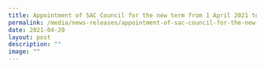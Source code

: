 ```yaml
---
title: Appointment of SAC Council for the new term from 1 April 2021 to 31 March 2024
permalink: /media/news-releases/appointment-of-sac-council-for-the-new-term-from-1-april-2021-to-31-march-2024/
date: 2021-04-20
layout: post
description: ""
image: ""
---
```

